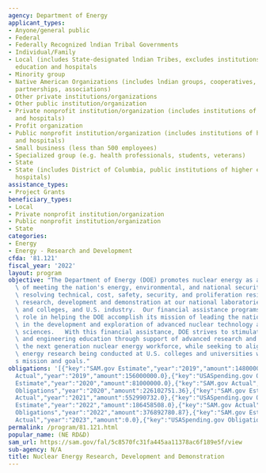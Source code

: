 ```yaml
---
agency: Department of Energy
applicant_types:
- Anyone/general public
- Federal
- Federally Recognized lndian Tribal Governments
- Individual/Family
- Local (includes State-designated lndian Tribes, excludes institutions of higher
  education and hospitals
- Minority group
- Native American Organizations (includes lndian groups, cooperatives, corporations,
  partnerships, associations)
- Other private institutions/organizations
- Other public institution/organization
- Private nonprofit institution/organization (includes institutions of higher education
  and hospitals)
- Profit organization
- Public nonprofit institution/organization (includes institutions of higher education
  and hospitals)
- Small business (less than 500 employees)
- Specialized group (e.g. health professionals, students, veterans)
- State
- State (includes District of Columbia, public institutions of higher education and
  hospitals)
assistance_types:
- Project Grants
beneficiary_types:
- Local
- Private nonprofit institution/organization
- Public nonprofit institution/organization
- State
categories:
- Energy
- Energy - Research and Development
cfda: '81.121'
fiscal_year: '2022'
layout: program
objective: "The Department of Energy (DOE) promotes nuclear energy as a resource capable\
  \ of meeting the nation's energy, environmental, and national security needs by\
  \ resolving technical, cost, safety, security, and proliferation resistance through\
  \ research, development and demonstration at our national laboratories, universities\
  \ and colleges, and U.S. industry.  Our financial assistance programs play a key\
  \ role in helping the DOE accomplish its mission of leading the nation's investment\
  \ in the development and exploration of advanced nuclear technology and its underlying\
  \ sciences.   With this financial assistance, DOE strives to stimulate nuclear science\
  \ and engineering education through support of advanced research and by training\
  \ the next generation nuclear energy workforce, while seeking to align the nuclear\
  \ energy research being conducted at U.S. colleges and universities with DOE\u2019\
  s mission and goals."
obligations: '[{"key":"SAM.gov Estimate","year":"2019","amount":148000000.0},{"key":"SAM.gov
  Actual","year":"2019","amount":156000000.0},{"key":"USASpending.gov Obligations","year":"2019","amount":156505651.22},{"key":"SAM.gov
  Estimate","year":"2020","amount":81000000.0},{"key":"SAM.gov Actual","year":"2020","amount":81000000.0},{"key":"USASpending.gov
  Obligations","year":"2020","amount":226102751.36},{"key":"SAM.gov Estimate","year":"2021","amount":80000000.0},{"key":"SAM.gov
  Actual","year":"2021","amount":552990732.0},{"key":"USASpending.gov Obligations","year":"2021","amount":552990732.35},{"key":"SAM.gov
  Estimate","year":"2022","amount":186458508.0},{"key":"SAM.gov Actual","year":"2022","amount":186458508.0},{"key":"USASpending.gov
  Obligations","year":"2022","amount":376892780.87},{"key":"SAM.gov Estimate","year":"2023","amount":150000000.0},{"key":"SAM.gov
  Actual","year":"2023","amount":0.0},{"key":"USASpending.gov Obligations","year":"2023","amount":499889529.25}]'
permalink: /program/81.121.html
popular_name: (NE RD&D)
sam_url: https://sam.gov/fal/5c8570fc31fa445aa11378ac6f189e5f/view
sub-agency: N/A
title: Nuclear Energy Research, Development and Demonstration
---
```

